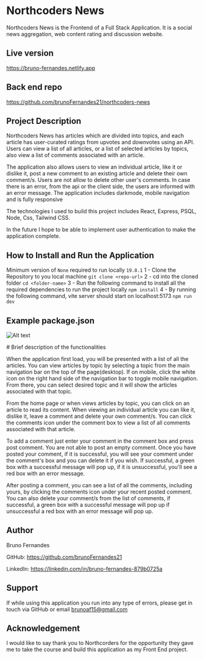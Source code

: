 # Northcoders News

Northcoders News is the Frontend of a Full Stack Application. It is a social news aggregation, web content rating and discussion website.

## Live version 
https://bruno-fernandes.netlify.app

## Back end repo
https://github.com/brunoFernandes21/northcoders-news

## Project Description

Northcoders News has articles which are divided into topics, and each article has user-curated ratings from upvotes and downvotes using an API.
Users can view a list of all articles, or a list of selected articles by topics, also view a list of comments associated with an article.

The application also allows users to view an individual article, like it or dislike it, post a new comment to an existing article and delete their own comment/s. Users are not allow to delete other user's comments. In case there is an error, from the api or the client side, the users are informed with an error message. The application includes darkmode, mobile navigation and is fully responsive

The technologies I used to build this project includes React, Express, PSQL, Node, Css, Tailwind CSS.


In the future I hope to be able to implement user authentication to make the application complete. 


## How to Install and Run the Application

Minimum version of ```None``` required to run locally ```19.8.1```
1 - Clone the Repository to you local machine
```git clone <repo-url>```
2 - cd into the cloned folder
```cd <folder-name>```
3 - Run the following command to install all the required dependencies to run the project locally
```npm install```
4 - By running the following command, vite server should start on localhost:5173
```npm run dev```

## Example package.json

![Alt text](<src/assets/Screenshot 2023-07-22 at 20.57.45.png>)

# Brief description of the functionalities

When the application first load, you will be presented with a list of all the articles. You can view articles by topic by selecting a topic from the main navigation bar on the top of the page(desktop). If on mobile, click the white icon on the right hand side of the navigation bar to toggle mobile navigation. From there, you can select desired topic and it will show the articles associated with that topic.

From the home page or when views articles by topic, you can click on an article to read its content. When viewing an individual article you can like it, dislike it, leave a comment and delete your own comment/s. You can click the comments icon under the comment box to view  a list of all comments associated with that article.

To add a comment just enter your comment in the comment box and press post comment. You are not able to post an empty comment. 
Once you have posted your comment, if it is successful, you will see your comment under the comment's box and you can delete it if you wish. If successful, a green box with a successful message will pop up, if it is unsuccessful, you'll see a red box with an error message. 

After posting a comment, you can see a list of all the comments, including yours, by clicking the comments icon under your recent posted comment. You can also delete your comment/s from the list of comments, if successful, a green box with a successful message will pop up if unsuccessful a red box with an error message will pop up.

## Author

Bruno Fernandes

GitHub: https://github.com/brunoFernandes21

LinkedIn: https://linkedin.com/in/bruno-fernandes-879b0725a

## Support

If while using this application you run into any type of errors, please get in touch via GitHub or email brunoaf15@gmail.com

## Acknowledgement 

I would like to say thank you to Northcorders for the opportunity they gave me to take the course and build this application as my Front End project. 